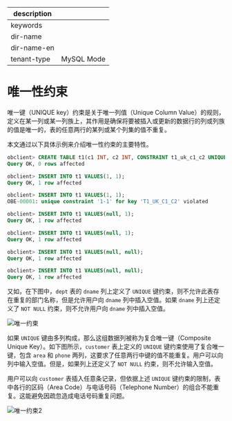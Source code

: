 |description||
|---|---|
|keywords||
|dir-name||
|dir-name-en||
|tenant-type|MySQL Mode|

# 唯一性约束 

唯一键（UNIQUE key）约束是关于唯一列值（Unique Column Value）的规则，定义在某一列或某一列族上，其作用是确保将要被插入或更新的数据行的列或列族的值是唯一的，表的任意两行的某列或某个列集的值不重复。

本文通过以下具体示例来介绍唯一性约束的主要特性。

```sql
obclient> CREATE TABLE t1(c1 INT, c2 INT, CONSTRAINT t1_uk_c1_c2 UNIQUE(c1, c2));
Query OK, 0 rows affected

obclient> INSERT INTO t1 VALUES(1, 1);
Query OK, 1 row affected 

obclient> INSERT INTO t1 VALUES(1, 1);
OBE-00001: unique constraint '1-1' for key 'T1_UK_C1_C2' violated

obclient> INSERT INTO t1 VALUES(null, 1);
Query OK, 1 row affected

obclient> INSERT INTO t1 VALUES(null, 1);
Query OK, 1 row affected

obclient> INSERT INTO t1 VALUES(null, null);
Query OK, 1 row affected 

obclient> INSERT INTO t1 VALUES(null, null);
Query OK, 1 row affected
```

又如，在下图中，`dept` 表的 `dname` 列上定义了 `UNIQUE` 键约束，则不允许此表存在重复的部门名称，但是允许用户向 `dname` 列中插入空值。如果 `dname` 列上还定义了 `NOT NULL` 约束，则不允许用户向 `dname` 列中插入空值。

![唯一约束](https://help-static-aliyun-doc.aliyuncs.com/assets/img/zh-CN/4481752461/p357313.jpg)

如果 `UNIQUE` 键由多列构成，那么这组数据列被称为复合唯一键（Composite Unique Key）。如下图所示，`customer` 表上定义的 `UNIQUE` 键约束使用了复合唯一键，包含 `area` 和 `phone` 两列，这要求了任意两行中键的值不能重复。用户可以向列中输入空值。但是，如果列上还定义了 `NOT NULL` 约束，则不允许输入空值。

用户可以向 `customer` 表插入任意条记录，但依据上述 `UNIQUE` 键约束的限制，表中各行的区码（Area Code）与电话号码（Telephone Number）的组合不能重复。这能避免因疏忽造成电话号码重复问题。

![唯一约束2](https://help-static-aliyun-doc.aliyuncs.com/assets/img/zh-CN/4481752461/p355752.jpg)

​

